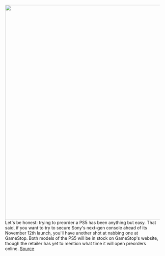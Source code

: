 <img src='https://cdn.vox-cdn.com/thumbor/M6MUUInPTpLilXclTvPD_c5Ue6o=/0x0:2450x1628/1200x800/filters:focal(1029x618:1421x1010)/cdn.vox-cdn.com/uploads/chorus_image/image/67464109/ps5.0.png' width='700px' /><br/>
Let's be honest: trying to preorder a PS5 has been anything but easy. That said, if you want to try to secure Sony's next-gen console ahead of its November 12th launch, you'll have another shot at nabbing one at GameStop. Both models of the PS5 will be in stock on GameStop's website, though the retailer has yet to mention what time it will open preorders online.
<a href='https://www.theverge.com/2020/9/24/21454637/ps5-playstation5-preorder-restock-gamestop-date'> Source <a/>
